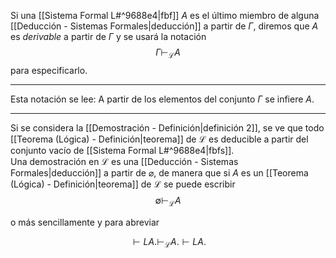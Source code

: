 Si una [[Sistema Formal L#^9688e4|fbf]] $A$ es el último miembro de alguna [[Deducción - Sistemas Formales|deducción]] a partir de $\Gamma$, diremos que $A$ es _derivable_ a partir de $\Gamma$ y se usará la notación
$$Γ⊢_\mathcal{L}​A$$
para especificarlo.
***
Esta notación se lee: 
A partir de los elementos del conjunto $Γ$ se infiere $A$.
***
Si se considera la [[Demostración - Definición|definición 2]], se ve que todo [[Teorema (Lógica) - Definición|teorema]] de $\mathcal{L}$ es deducible a partir del conjunto vacío de [[Sistema Formal L#^9688e4|fbfs]].  
Una demostración en $\mathcal{L}$ es una [[Deducción - Sistemas Formales|deducción]] a partir de $\varnothing$, de manera que si $A$ es un [[Teorema (Lógica) - Definición|teorema]] de $\mathcal{L}$ se puede escribir
$$∅⊢_\mathcal{L}​A$$

o más sencillamente y para abreviar

$$⊢LA.\vdash_{\mathcal{L}} A.⊢L​A.$$